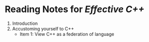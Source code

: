 # Reading Notes for *Effective C++*

1. Introduction
2. Accustoming yourself to C++
   * Item 1: View C++ as a federation of language